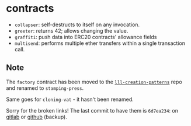 # contracts

* `collapser`: self-destructs to itself on any invocation.
* `greeter`: returns 42; allows changing the value.
* `graffiti`: push data into ERC20 contracts' allowance fields
* `multisend`: performs multiple ether transfers within a single transaction call.

## Note

The `factory` contract has been moved to the [`lll-creation-patterns`][lcp]
repo and renamed to `stamping-press`.

Same goes for `cloning-vat` - it hasn't been renamed.

Sorry for the broken links! The last commit to have them is `6d7ea234`:
on [gitlab][commit] or [github][backup] (backup).

[lcp]: https://gitlab.com/veox/lll-creation-patterns
[commit]: https://gitlab.com/veox/lll-contracts/tree/6d7ea2345b21044f8b4393c25b32f2d7dfb67ec7/contracts
[backup]: https://github.com/veox/lll-contracts/tree/6d7ea2345b21044f8b4393c25b32f2d7dfb67ec7/contracts

